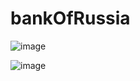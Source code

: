 # bankOfRussia

![image](https://user-images.githubusercontent.com/81550189/215251240-310ac751-c860-4845-942e-da1397454665.png)

![image](https://user-images.githubusercontent.com/81550189/215251396-4edcf7a9-0b1a-42e4-9054-4ae7a3d5413e.png)

